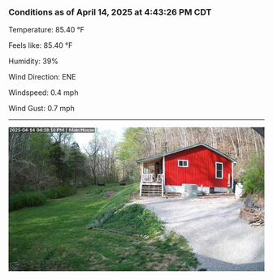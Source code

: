 ### Conditions as of April 14, 2025 at 4:43:26 PM CDT 

Temperature: 85.40 &deg;F

Feels like: 85.40 &deg;F

Humidity: 39%

Wind Direction: ENE

Windspeed: 0.4 mph

Wind Gust: 0.7 mph

---

<img src="./images/latest.jpeg"/>


